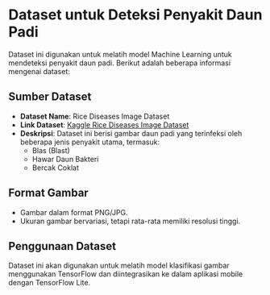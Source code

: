 # Dataset untuk Deteksi Penyakit Daun Padi

Dataset ini digunakan untuk melatih model Machine Learning untuk mendeteksi penyakit daun padi. Berikut adalah beberapa informasi mengenai dataset:

## Sumber Dataset
- **Dataset Name**: Rice Diseases Image Dataset
- **Link Dataset**: [Kaggle Rice Diseases Image Dataset](https://www.kaggle.com/datasets/minhhuy2810/rice-diseases-image-dataset/)
- **Deskripsi**: Dataset ini berisi gambar daun padi yang terinfeksi oleh beberapa jenis penyakit utama, termasuk:
  - Blas (Blast)
  - Hawar Daun Bakteri
  - Bercak Coklat

## Format Gambar
- Gambar dalam format PNG/JPG.
- Ukuran gambar bervariasi, tetapi rata-rata memiliki resolusi tinggi.

## Penggunaan Dataset
Dataset ini akan digunakan untuk melatih model klasifikasi gambar menggunakan TensorFlow dan diintegrasikan ke dalam aplikasi mobile dengan TensorFlow Lite.
